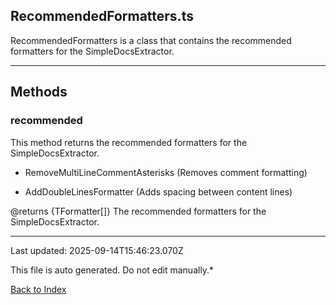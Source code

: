 ## RecommendedFormatters.ts





 RecommendedFormatters is a class that contains the recommended formatters for the SimpleDocsExtractor.

 



---



## Methods



### **recommended**

 This method returns the recommended formatters for the SimpleDocsExtractor.

 - RemoveMultiLineCommentAsterisks (Removes comment formatting)

 - AddDoubleLinesFormatter (Adds spacing between content lines)

 

 @returns {TFormatter[]} The recommended formatters for the SimpleDocsExtractor.

 



---



Last updated: 2025-09-14T15:46:23.070Z



This file is auto generated. Do not edit manually.*



[Back to Index](./index.md)